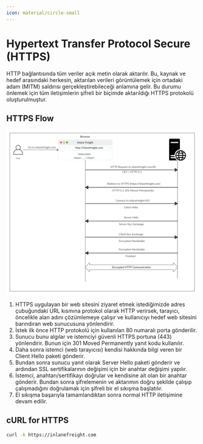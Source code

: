```yaml
---
icon: material/circle-small
---
```


# Hypertext Transfer Protocol Secure (HTTPS)

HTTP bağlantısında tüm veriler açık metin olarak aktarılır. Bu, kaynak ve hedef arasındaki herkesin, aktarılan verileri görüntülemek için ortadaki adam (MITM) saldırısı gerçekleştirebileceği anlamına gelir. Bu durumu önlemek için tüm iletişimlerin şifreli bir biçimde aktarıldığı HTTPS protokolü oluşturulmuştur.

## HTTPS Flow

![](../assets/images/https-flow.png)

1. HTTPS uygulayan bir web sitesini ziyaret etmek istediğimizde adres çubuğundaki URL kısmına protokol olarak HTTP verirsek, tarayıcı, öncelikle alan adını çözümlemeye çalışır ve kullanıcıyı hedef web sitesini barındıran web sunucusuna yönlendirir.
2. İstek ilk önce HTTP protokolü için kullanılan 80 numaralı porta gönderilir.
3. Sunucu bunu algılar ve istemciyi güvenli HTTPS portuna (443) yönlendirir. Bunun için 301 Moved Permanently yanıt kodu kullanılır.
4. Daha sonra istemci (web tarayıcısı) kendisi hakkında bilgi veren bir Client Hello paketi gönderir.
5. Bundan sonra sunucu yanıt olarak Server Hello paketi gönderir ve ardından SSL sertifikalarının değişimi için bir anahtar değişimi yapılır.
6. İstemci, anahtarı/sertifikayı doğrular ve kendisine ait olan bir anahtar gönderir. Bundan sonra şifrelemenin ve aktarımın doğru şekilde çalışıp çalışmadığını doğrulamak için şifreli bir el sıkışma başlatılır.
7. El sıkışma başarıyla tamamlandıktan sonra normal HTTP iletişimine devam edilir.

## cURL for HTTPS

```bash
curl -k https://inlanefreight.com
```
